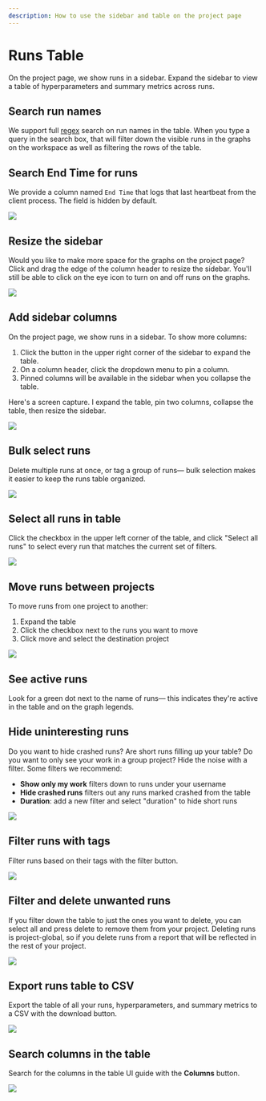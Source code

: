 ```yaml
---
description: How to use the sidebar and table on the project page
---
```


# Runs Table

On the project page, we show runs in a sidebar. Expand the sidebar to view a table of hyperparameters and summary metrics across runs.

## Search run names

We support full [regex](https://dev.mysql.com/doc/refman/8.0/en/regexp.html) search on run names in the table. When you type a query in the search box, that will filter down the visible runs in the graphs on the workspace as well as filtering the rows of the table.

## Search End Time for runs

We provide a column named `End Time` that logs that last heartbeat from the client process. The field is hidden by default.

![](<../../../.gitbook/assets/image (62) (1) (8).png>)

## Resize the sidebar

Would you like to make more space for the graphs on the project page? Click and drag the edge of the column header to resize the sidebar. You'll still be able to click on the eye icon to turn on and off runs on the graphs.

![](https://downloads.intercomcdn.com/i/o/153755378/d54ae70fb8155657a87545b1/howto+-+resize+column.gif)

## Add sidebar columns

On the project page, we show runs in a sidebar. To show more columns:

1. Click the button in the upper right corner of the sidebar to expand the table.
2. On a column header, click the dropdown menu to pin a column.
3. Pinned columns will be available in the sidebar when you collapse the table.

Here's a screen capture. I expand the table, pin two columns, collapse the table, then resize the sidebar.

![](https://downloads.intercomcdn.com/i/o/152951680/cf8cbc6b35e923be2551ba20/howto+-+pin+rows+in+table.gif)

## Bulk select runs

Delete multiple runs at once, or tag a group of runs— bulk selection makes it easier to keep the runs table organized.

![](<../../../.gitbook/assets/howto - bulk select.gif>)

## Select all runs in table

Click the checkbox in the upper left corner of the table, and click "Select all runs" to select every run that matches the current set of filters.

![](<../../../.gitbook/assets/all runs select.gif>)

## Move runs between projects

To move runs from one project to another:

1. Expand the table
2. Click the checkbox next to the runs you want to move
3. Click move and select the destination project

![](<../../../.gitbook/assets/howto - move runs.gif>)

## See active runs

Look for a green dot next to the name of runs— this indicates they're active in the table and on the graph legends.

## Hide uninteresting runs

Do you want to hide crashed runs? Are short runs filling up your table? Do you want to only see your work in a group project? Hide the noise with a filter. Some filters we recommend:

* **Show only my work** filters down to runs under your username
* **Hide crashed runs** filters out any runs marked crashed from the table
* **Duration**: add a new filter and select "duration" to hide short runs

![](<../../../.gitbook/assets/image (18).png>)

## Filter runs with tags

Filter runs based on their tags with the filter button.

![](<../../../.gitbook/assets/2021-03-18 07.54.44.gif>)

## Filter and delete unwanted runs

If you filter down the table to just the ones you want to delete, you can select all and press delete to remove them from your project. Deleting runs is project-global, so if you delete runs from a report that will be reflected in the rest of your project.

![](<../../../.gitbook/assets/2020-05-13 19.14.13.gif>)

## Export runs table to CSV

Export the table of all your runs, hyperparameters, and summary metrics to a CSV with the download button.

![](<../../../.gitbook/assets/2020-07-06 11.51.01.gif>)

## Search columns in the table

Search for the columns in the table UI guide with the **Columns** button.

![](<../../../.gitbook/assets/2021-03-18 07.15.19.gif>)
